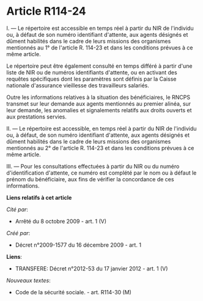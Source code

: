 # Article R114-24

I. ― Le répertoire est accessible en temps réel à partir du NIR de l'individu ou, à défaut de son numéro identifiant
d'attente, aux agents désignés et dûment habilités dans le cadre de leurs missions des organismes mentionnés au 1° de
l'article R. 114-23 et dans les conditions prévues à ce même article.

Le répertoire peut être également consulté en temps différé à partir d'une liste de NIR ou de numéros identifiants d'attente,
ou en activant des requêtes spécifiques dont les paramètres sont définis par la Caisse nationale d'assurance vieillesse des
travailleurs salariés.

Outre les informations relatives à la situation des bénéficiaires, le RNCPS transmet sur leur demande aux agents mentionnés
au premier alinéa, sur leur demande, les anomalies et signalements relatifs aux droits ouverts et aux prestations servies.

II. ― Le répertoire est accessible, en temps réel à partir du NIR de l'individu ou, à défaut, de son numéro identifiant
d'attente, aux agents désignés et dûment habilités dans le cadre de leurs missions des organismes mentionnés au 2° de
l'article R. 114-23 et dans les conditions prévues à ce même article.

III. ― Pour les consultations effectuées à partir du NIR ou du numéro d'identification d'attente, ce numéro est complété par
le nom ou à défaut le prénom du bénéficiaire, aux fins de vérifier la concordance de ces informations.

**Liens relatifs à cet article**

_Cité par_:

  - Arrêté du 8 octobre 2009 - art. 1 (V)

_Créé par_:

  - Décret n°2009-1577 du 16 décembre 2009 - art. 1

**Liens**:

  - TRANSFERE: Décret n°2012-53 du 17 janvier 2012 - art. 1 (V)

_Nouveaux textes_:

  - Code de la sécurité sociale. - art. R114-30 (M)
